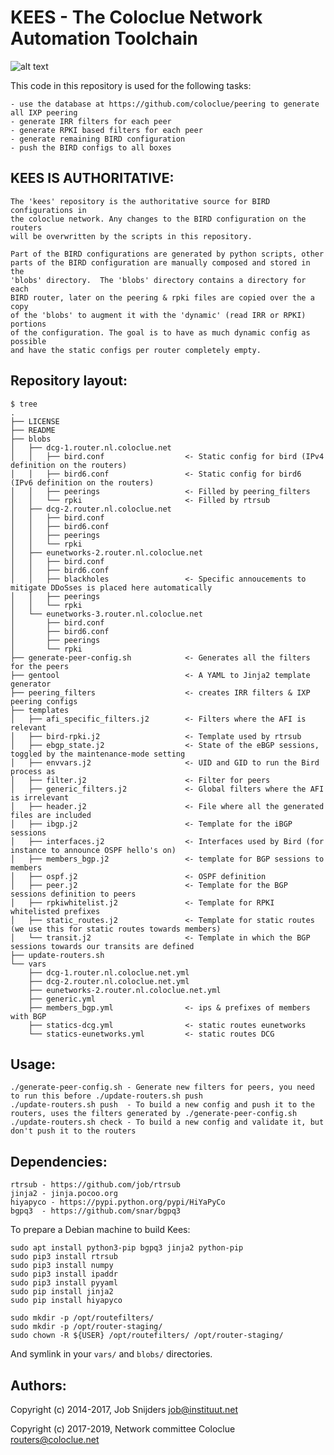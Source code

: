 KEES - The Coloclue Network Automation Toolchain
================================================

![alt text](https://raw.githubusercontent.com/coloclue/kees/master/kees_roof.jpg "'Kees' text on roof of a farm")

This code in this repository is used for the following tasks:

    - use the database at https://github.com/coloclue/peering to generate all IXP peering
    - generate IRR filters for each peer
    - generate RPKI based filters for each peer
    - generate remaining BIRD configuration
    - push the BIRD configs to all boxes

KEES IS AUTHORITATIVE:
--------------------

    The 'kees' repository is the authoritative source for BIRD configurations in
    the coloclue network. Any changes to the BIRD configuration on the routers
    will be overwritten by the scripts in this repository.

    Part of the BIRD configurations are generated by python scripts, other
    parts of the BIRD configuration are manually composed and stored in the
    'blobs' directory.  The 'blobs' directory contains a directory for each
    BIRD router, later on the peering & rpki files are copied over the a copy
    of the 'blobs' to augment it with the 'dynamic' (read IRR or RPKI) portions
    of the configuration. The goal is to have as much dynamic config as possible
    and have the static configs per router completely empty.

Repository layout:
------------------

	$ tree
	.
	├── LICENSE
	├── README
	├── blobs
	│   ├── dcg-1.router.nl.coloclue.net
	│   │   ├── bird.conf                  <- Static config for bird (IPv4 definition on the routers)
	│   │   ├── bird6.conf                 <- Static config for bird6 (IPv6 definition on the routers)
	│   │   ├── peerings                   <- Filled by peering_filters 
	│   │   └── rpki                       <- Filled by rtrsub
	│   ├── dcg-2.router.nl.coloclue.net
	│   │   ├── bird.conf
	│   │   ├── bird6.conf
	│   │   ├── peerings
	│   │   └── rpki
	│   ├── eunetworks-2.router.nl.coloclue.net
	│   │   ├── bird.conf
	│   │   ├── bird6.conf
	│   │   ├── blackholes                 <- Specific annoucements to mitigate DDoSses is placed here automatically
	│   │   ├── peerings
	│   │   └── rpki
	│   └── eunetworks-3.router.nl.coloclue.net
	│       ├── bird.conf
	│       ├── bird6.conf
	│       ├── peerings
	│       └── rpki
	├── generate-peer-config.sh            <- Generates all the filters for the peers
	├── gentool                            <- A YAML to Jinja2 template generator
	├── peering_filters                    <- creates IRR filters & IXP peering configs
	├── templates
	│   ├── afi_specific_filters.j2        <- Filters where the AFI is relevant
	│   ├── bird-rpki.j2                   <- Template used by rtrsub
	│   ├── ebgp_state.j2                  <- State of the eBGP sessions, toggled by the maintenance-mode setting
	│   ├── envvars.j2                     <- UID and GID to run the Bird process as
	│   ├── filter.j2                      <- Filter for peers
	│   ├── generic_filters.j2             <- Global filters where the AFI is irrelevant
	│   ├── header.j2                      <- File where all the generated files are included
	│   ├── ibgp.j2                        <- Template for the iBGP sessions
	│   ├── interfaces.j2                  <- Interfaces used by Bird (for instance to announce OSPF hello's on)
	│   ├── members_bgp.j2                 <- template for BGP sessions to members
	│   ├── ospf.j2                        <- OSPF definition
	│   ├── peer.j2                        <- Template for the BGP sessions definition to peers
	│   ├── rpkiwhitelist.j2               <- Template for RPKI whitelisted prefixes
	│   ├── static_routes.j2               <- Template for static routes (we use this for static routes towards members)
	│   └── transit.j2                     <- Template in which the BGP sessions towards our transits are defined
	├── update-routers.sh
	└── vars
	    ├── dcg-1.router.nl.coloclue.net.yml
	    ├── dcg-2.router.nl.coloclue.net.yml
	    ├── eunetworks-2.router.nl.coloclue.net.yml
	    ├── generic.yml
	    ├── members_bgp.yml                <- ips & prefixes of members with BGP
	    ├── statics-dcg.yml                <- static routes eunetworks
	    └── statics-eunetworks.yml         <- static routes DCG

Usage:
------

    ./generate-peer-config.sh - Generate new filters for peers, you need to run this before ./update-routers.sh push
    ./update-routers.sh push  - To build a new config and push it to the routers, uses the filters generated by ./generate-peer-config.sh
    ./update-routers.sh check - To build a new config and validate it, but don't push it to the routers

Dependencies:
-------------

    rtrsub - https://github.com/job/rtrsub
    jinja2 - jinja.pocoo.org
    hiyapyco - https://pypi.python.org/pypi/HiYaPyCo
    bgpq3  - https://github.com/snar/bgpq3

To prepare a Debian machine to build Kees:

```
sudo apt install python3-pip bgpq3 jinja2 python-pip
sudo pip3 install rtrsub
sudo pip3 install numpy
sudo pip3 install ipaddr
sudo pip3 install pyyaml
sudo pip install jinja2
sudo pip install hiyapyco

sudo mkdir -p /opt/routefilters/
sudo mkdir -p /opt/router-staging/
sudo chown -R ${USER} /opt/routefilters/ /opt/router-staging/
```

And symlink in your `vars/` and `blobs/` directories.

Authors:
-------

Copyright (c) 2014-2017, Job Snijders <job@instituut.net>

Copyright (c) 2017-2019, Network committee Coloclue <routers@coloclue.net>
